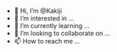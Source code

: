 - 👋 Hi, I’m @Kakiji
- 👀 I’m interested in ...
- 🌱 I’m currently learning ...
- 💞️ I’m looking to collaborate on ...
- 📫 How to reach me ...

<!---
Kakiji/Kakiji is a ✨ special ✨ repository because its `README.md` (this file) appears on your GitHub profile.
You can click the Preview link to take a look at your changes.
--->
